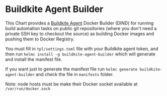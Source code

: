 # Buildkite Agent Builder

This Chart provides a [Buildkite Agent](https://buildkite.com/docs/agent) Docker Builder (DIND) for running build automation tasks on public git repositories (where you don't need a private SSH key to checkout the source) as building Docker images and pushing them to Docker Registry.

You must fill in `tpl/settings.toml` file with your Buildkite agent token, and then run `helmc install -g buildkite-agent-builder` which will generate and install the manifest file.

If you want just to generate the manifest file run `helmc generate buildkite-agent-builder` and check the file in `manifests` folder.

Note: node hosts must be make their Docker socket available at `/var/run/docker.sock`
